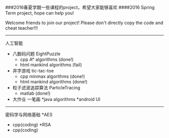 ###2016春夏学期一些课程的project，希望大家能够喜欢
####2016 Spring Term project, hope can help you!

Welcome friends to join our project!
Please don't directly copy the code and cheat teacher!!!

---
人工智能
* 八数码问题 EightPuzzle
  * cpp A* algorithms (done!)
  * html mankind algorithms (fail)
* 井字游戏 tic-tac-toe
  * cpp minmax algorithms (done!)
  * html mankind algorithms (done!)
* 粒子滤波追踪算法 ParticleTracing
  * matlab (done!)
* 大作业 一笔画
  *java algorithms
  *android UI

---

密码学与网络基础
*AES
  * cpp(coding)
*RSA
  * cpp(coding)
